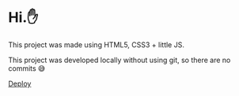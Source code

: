 # Hi.:hand:

This project was made using HTML5, CSS3 + little JS.

This project was developed locally without using git, so there are no commits :sweat_smile:

<a href="https://adam0091.github.io/BicycleTheme/" md-fab>
   <md-icon class="md-24">Deploy</md-icon>
</a>
